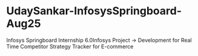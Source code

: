 # UdaySankar-InfosysSpringboard-Aug25
Infosys Springboard Internship 6.0Infosys Project -> Development for Real Time Competitor Strategy Tracker for E-commerce
